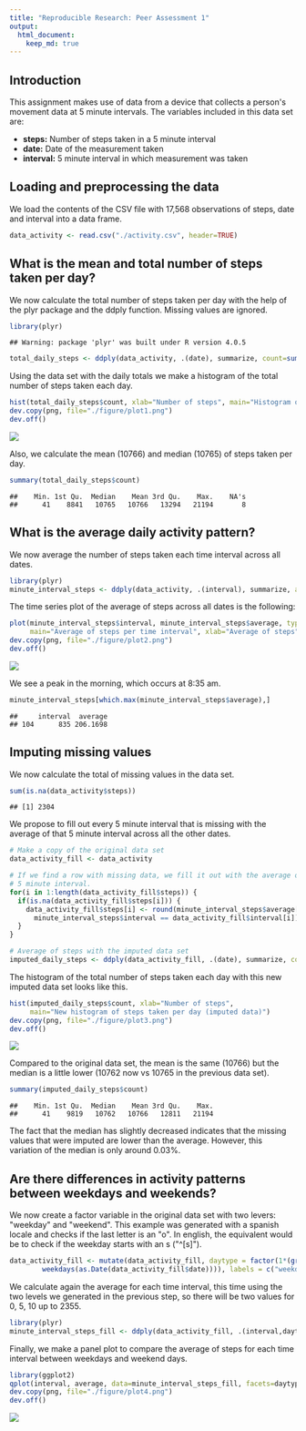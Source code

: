 ```yaml
---
title: "Reproducible Research: Peer Assessment 1"
output: 
  html_document:
    keep_md: true
---
```


## Introduction

This assignment makes use of data from a device that collects a person's movement 
data at 5 minute intervals. The variables included in this data set are:

- **steps:** Number of steps taken in a 5 minute interval
- **date:** Date of the measurement taken
- **interval:** 5 minute interval in which measurement was taken

## Loading and preprocessing the data

We load the contents of the CSV file with 17,568 observations of steps, date and
interval into a data frame.


```r
data_activity <- read.csv("./activity.csv", header=TRUE)
```

## What is the mean and total number of steps taken per day?

We now calculate the total number of steps taken per day with the help of the 
plyr package and the ddply function. Missing values are ignored. 


```r
library(plyr)
```

```
## Warning: package 'plyr' was built under R version 4.0.5
```

```r
total_daily_steps <- ddply(data_activity, .(date), summarize, count=sum(steps))
```

Using the data set with the daily totals we make a histogram of the total number
of steps taken each day.


```r
hist(total_daily_steps$count, xlab="Number of steps", main="Histogram of steps taken per day")
dev.copy(png, file="./figure/plot1.png")
dev.off()
```
![](figure/plot1.png)

Also, we calculate the mean (10766) and median (10765) of steps taken per day.


```r
summary(total_daily_steps$count)
```

```
##    Min. 1st Qu.  Median    Mean 3rd Qu.    Max.    NA's 
##      41    8841   10765   10766   13294   21194       8
```

## What is the average daily activity pattern?

We now average the number of steps taken each time interval across all dates. 


```r
library(plyr)
minute_interval_steps <- ddply(data_activity, .(interval), summarize, average=mean(steps, na.rm = TRUE))
```

The time series plot of the average of steps across all dates is the following:


```r
plot(minute_interval_steps$interval, minute_interval_steps$average, type = "l", 
     main="Average of steps per time interval", xlab="Average of steps", ylab="Time interval")
dev.copy(png, file="./figure/plot2.png")
dev.off()
```
![](figure/plot2.png)

We see a peak in the morning, which occurs at 8:35 am.


```r
minute_interval_steps[which.max(minute_interval_steps$average),]
```

```
##     interval  average
## 104      835 206.1698
```

## Imputing missing values

We now calculate the total of missing values in the data set.


```r
sum(is.na(data_activity$steps))
```

```
## [1] 2304
```

We propose to fill out every 5 minute interval that is missing with the average 
of that 5 minute interval across all the other dates.


```r
# Make a copy of the original data set
data_activity_fill <- data_activity

# If we find a row with missing data, we fill it out with the average of that
# 5 minute interval.
for(i in 1:length(data_activity_fill$steps)) {
  if(is.na(data_activity_fill$steps[i])) {
    data_activity_fill$steps[i] <- round(minute_interval_steps$average[which(
      minute_interval_steps$interval == data_activity_fill$interval[i])])
  }
}

# Average of steps with the imputed data set
imputed_daily_steps <- ddply(data_activity_fill, .(date), summarize, count=sum(steps))
```

The histogram of the total number of steps taken each day with this new imputed 
data set looks like this.

```r
hist(imputed_daily_steps$count, xlab="Number of steps", 
     main="New histogram of steps taken per day (imputed data)")
dev.copy(png, file="./figure/plot3.png")
dev.off()
```
![](figure/plot3.png)

Compared to the original data set, the mean is the same (10766) but the median is 
a little lower (10762 now vs 10765 in the previous data set). 

```r
summary(imputed_daily_steps$count)
```

```
##    Min. 1st Qu.  Median    Mean 3rd Qu.    Max. 
##      41    9819   10762   10766   12811   21194
```

The fact that the median has slightly decreased indicates that the missing values 
that were imputed are lower than the average. However, this variation of the median
is only around 0.03%.

## Are there differences in activity patterns between weekdays and weekends?

We now create a factor variable in the original data set with two levers: "weekday"
and "weekend". This example was generated with a spanish locale and checks if the
last letter is an "o". In english, the equivalent would be to check if the weekday
starts with an s ("^[s]").


```r
data_activity_fill <- mutate(data_activity_fill, daytype = factor(1*(grepl("[o]$", 
        weekdays(as.Date(data_activity_fill$date)))), labels = c("weekday","weekend")))
```

We calculate again the average for each time interval, this time using the two 
levels we generated in the previous step, so there will be two values for 0, 5, 10
up to 2355. 


```r
library(plyr)
minute_interval_steps_fill <- ddply(data_activity_fill, .(interval,daytype), summarize, average=mean(steps))
```

Finally, we make a panel plot to compare the average of steps for each time interval 
between weekdays and weekend days.


```r
library(ggplot2)
qplot(interval, average, data=minute_interval_steps_fill, facets=daytype~., geom="line")
dev.copy(png, file="./figure/plot4.png")
dev.off()
```
![](figure/plot4.png)
